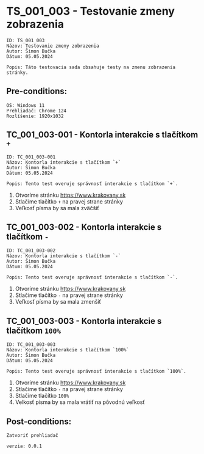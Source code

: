 # TS_001_003 - Testovanie zmeny zobrazenia

```
ID: TS_001_003
Názov: Testovanie zmeny zobrazenia
Autor: Šimon Bučka
Dátum: 05.05.2024
```

```
Popis: Táto testovacia sada obsahuje testy na zmenu zobrazenia stránky.
```

## Pre-conditions:

```
OS: Windows 11
Prehliadač: Chrome 124
Rozlíšenie: 1920x1032
```

## TC_001_003-001 - Kontorla interakcie s tlačítkom `+`

```
ID: TC_001_003-001
Názov: Kontorla interakcie s tlačítkom `+`
Autor: Šimon Bučka
Dátum: 05.05.2024
```

```
Popis: Tento test overuje správnosť interakcie s tlačítkom `+`.
```

1. Otvoríme stránku https://www.krakovany.sk
2. Stlačíme tlačítko `+` na pravej strane stránky
3. Veľkosť písma by sa mala zväčšiť


## TC_001_003-002 - Kontorla interakcie s tlačítkom `-`

```
ID: TC_001_003-002
Názov: Kontorla interakcie s tlačítkom `-`
Autor: Šimon Bučka
Dátum: 05.05.2024
```

```
Popis: Tento test overuje správnosť interakcie s tlačítkom `-`.
```


1. Otvoríme stránku https://www.krakovany.sk
2. Stlačíme tlačítko `-` na pravej strane stránky
3. Veľkosť písma by sa mala zmenšiť


## TC_001_003-003 - Kontorla interakcie s tlačítkom `100%`

```
ID: TC_001_003-003
Názov: Kontorla interakcie s tlačítkom `100%`
Autor: Šimon Bučka
Dátum: 05.05.2024
```

```
Popis: Tento test overuje správnosť interakcie s tlačítkom `100%`.
```

1. Otvoríme stránku https://www.krakovany.sk
2. Stlačíme tlačítko `-` na pravej strane stránky
3. Stlačíme tlačítko `100%`
4. Velkosť písma by sa mala vrátiť na pôvodnú veľkosť

## Post-conditions:

```
Zatvoriť prehliadač
```

```
verzia: 0.0.1
```




